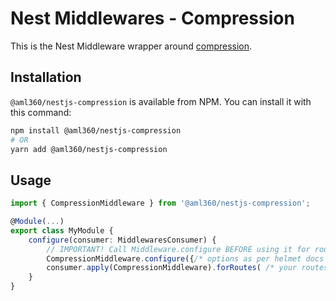 # Nest Middlewares - Compression

This is the Nest Middleware wrapper around [compression](http://www.npmjs.com/package/compression).

## Installation

`@aml360/nestjs-compression` is available from NPM. You can install it with this command:

```sh
npm install @aml360/nestjs-compression
# OR
yarn add @aml360/nestjs-compression
```

## Usage

```ts
import { CompressionMiddleware } from '@aml360/nestjs-compression';

@Module(...)
export class MyModule {
    configure(consumer: MiddlewaresConsumer) {
        // IMPORTANT! Call Middleware.configure BEFORE using it for routes
        CompressionMiddleware.configure({/* options as per helmet docs */ });
        consumer.apply(CompressionMiddleware).forRoutes( /* your routes as objects*/ );
    }
}
```
